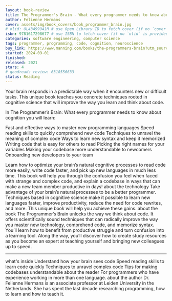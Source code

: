 ```yaml
---
layout: book-review
title: The Programmer's Brain - What every programmer needs to know about cognition
author: Felienne Hermans
cover: assets/img/book_covers/book_programmer_brain.jpg
# olid: OL43499941M # use Open Library ID to fetch cover (if no `cover` is provided)
isbn: 9781617298677 # use ISBN to fetch cover (if no `olid` is provided, dashes are optional)
categories: software engineering, computer science
tags: programmer, programming, code, cognition, neuroscience
buy_link: https://www.manning.com/books/the-programmers-brain?utm_source=felienne&utm_medium=affiliate&utm_campaign=book_hermans2_programmers_12_8_20&a_aid=felienne&a_bid=d7c7c538
started: 2024-09-01
finished:
released: 2021
stars: 4
# goodreads_review: 6318556633
status: Reading
---
```


Your brain responds in a predictable way when it encounters new or difficult tasks. This unique book teaches you concrete techniques rooted in cognitive science that will improve the way you learn and think about code.

In The Programmer’s Brain: What every programmer needs to know about cognition you will learn:

Fast and effective ways to master new programming languages
Speed reading skills to quickly comprehend new code
Techniques to unravel the meaning of complex code
Ways to learn new syntax and keep it memorized
Writing code that is easy for others to read
Picking the right names for your variables
Making your codebase more understandable to newcomers
Onboarding new developers to your team

Learn how to optimize your brain’s natural cognitive processes to read code more easily, write code faster, and pick up new languages in much less time. This book will help you through the confusion you feel when faced with strange and complex code, and explain a codebase in ways that can make a new team member productive in days!
about the technology
Take advantage of your brain’s natural processes to be a better programmer. Techniques based in cognitive science make it possible to learn new languages faster, improve productivity, reduce the need for code rewrites, and more. This unique book will help you achieve these gains.
about the book
The Programmer’s Brain unlocks the way we think about code. It offers scientifically sound techniques that can radically improve the way you master new technology, comprehend code, and memorize syntax. You’ll learn how to benefit from productive struggle and turn confusion into a learning tool. Along the way, you’ll discover how to create study resources as you become an expert at teaching yourself and bringing new colleagues up to speed.

---

what's inside
Understand how your brain sees code
Speed reading skills to learn code quickly
Techniques to unravel complex code
Tips for making codebases understandable
about the reader
For programmers who have experience working in more than one language.
about the author
Dr. Felienne Hermans is an associate professor at Leiden University in the Netherlands. She has spent the last decade researching programming, how to learn and how to teach it.
